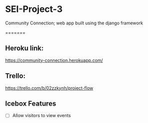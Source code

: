 # SEI-Project-3
Community Connection; web app built using the django framework


=======
## Heroku link:
https://community-connection.herokuapp.com/

## Trello:
https://trello.com/b/02zzkynh/project-flow

## Icebox Features
- [ ] Allow visitors to view events
